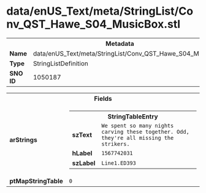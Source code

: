 <h1>data/enUS_Text/meta/StringList/Conv_QST_Hawe_S04_MusicBox.stl</h1><table><tr><th colspan="100%">Metadata</th></tr><tr><td><b>Name</b></td><td>data/enUS_Text/meta/StringList/Conv_QST_Hawe_S04_MusicBox.stl</td></tr><tr><td><b>Type</b></td><td>StringListDefinition</td></tr><tr><td><b>SNO ID</b></td><td>1050187</td></tr></table>

<table><tr><th colspan="100%">Fields</th></tr><tr><td><b>arStrings</b></td><td><table><tr><th colspan="100%">StringTableEntry</th></tr><tr><td><b>szText</b></td><td><code>We spent so many nights carving these together. Odd, they're all missing the strikers.</code></td></tr><tr><td><b>hLabel</b></td><td><code>1567742031</code></td></tr><tr><td><b>szLabel</b></td><td><code>Line1.ED393</code></td></tr></table>


</td></tr><tr><td><b>ptMapStringTable</b></td><td><code>0</code></td></tr></table>

